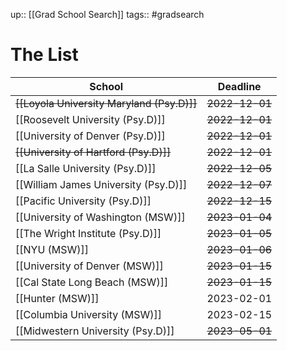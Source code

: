 ---
---
up:: [[Grad School Search]]
tags:: #gradsearch 

# The List


| School                                   | Deadline       |
| ---------------------------------------- | -------------- |
| ~~[[Loyola University Maryland (Psy.D)]]~~   | ~~2022-12-01~~ |
| [[Roosevelt University (Psy.D)]]         | ~~2022-12-01~~ |
| [[University of Denver (Psy.D)]]         | ~~2022-12-01~~ |
| ~~[[University of Hartford (Psy.D)]]~~       | ~~2022-12-01~~ |
| [[La Salle University (Psy.D)]]          | ~~2022-12-05~~ |
| [[William James University (Psy.D)]]     | ~~2022-12-07~~ |
| [[Pacific University (Psy.D)]]           | ~~2022-12-15~~ |
| [[University of Washington (MSW)]]       | ~~2023-01-04~~     |
| [[The Wright Institute (Psy.D)]]         | ~~2023-01-05~~     |
| [[NYU (MSW)]]                            | ~~2023-01-06~~     |
| [[University of Denver (MSW)]]           | ~~2023-01-15~~     |
| [[Cal State Long Beach (MSW)]]           | ~~2023-01-15~~     |
| [[Hunter (MSW)]]                         | 2023-02-01     |
| [[Columbia University (MSW)]]            | 2023-02-15     |
| [[Midwestern University (Psy.D)]]        | ~~2023-05-01~~ |
